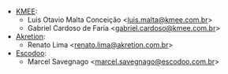 - [KMEE](https://www.kmee.com.br):
  - Luis Otavio Malta Conceição \<luis.malta@kmee.com.br\>
  - Gabriel Cardoso de Faria \<gabriel.cardoso@kmee.com.br\>
- [Akretion](https://akretion.com/pt-BR):
  - Renato Lima \<renato.lima@akretion.com.br\>
- [Escodoo](https://www.escodoo.com.br):
  - Marcel Savegnago \<marcel.savegnago@escodoo.com.br\>
